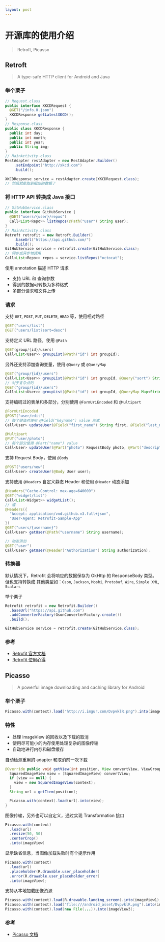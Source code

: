 ```yaml
---
layout: post
---
```


# 开源库的使用介绍
>Retroft, Picasso

## Retroft
>A type-safe HTTP client for Android and Java

### 举个栗子
```java
// Request.class
public interface XKCDRequest {
  @GET("/info.0.json")
  XKCDResponse getLatestXKCD();
}
// Response.class
public class XKCDResponse {
  public int day;
  public int month;
  public int year;
  public String img;
}
// MainActivity.class
RestAdapter restAdapter = new RestAdapter.Builder()
    .setEndpoint("http://xkcd.com")
    .build();
    
XKCDResponse service = restAdapter.create(XKCDRequest.class);
// 然后就能取到相应的数据了
```

### 将 HTTP API 转换成 Java 接口
```java
// GitHubService.class
public interface GitHubService {
  @GET("users/{user}/repos")
  Call<List<Repo>> listRepos(@Path("user") String user);
}
// MainActivity.class
Retroft retrofit = new Retroft.Builder()
    .baseUrl("https://api.github.com/")
    .build();
GitHubService service = retrofit.create(GitHubService.class);
// 同步或异步地调用
Call<List<Repo>> repos = service.listRepos("octocat");
```

使用 annotation 描述 HTTP 请求

- 支持 URL 和 查询参数 
- 得到的数据可转换为多种格式
- 多部分请求和文件上传

### 请求
支持 `GET`, `POST`, `PUT`, `DELETE`, `HEAD` 等，使用相对路径

```java
@GET("users/list")
@GET("users/list?sort=desc")
```

支持定义 URL 路径，使用 `@Path`

```java
@GET(group/{id}/users)
Call<List<User>> groupList(@Path("id") int groupId);
```

另外还支持添加查询变量，使用 `@Query` 或 `@QueryMap`

```java
@GET("group/{id}/users")
Call<List<User>> groupList(@Path("id") int groupId, @Query("sort") String sort);
// 对于复杂点的
@GET("group/{id}/users")
Call<List<User>> groupList(@Path("id") int groupId, @QueryMap Map<String, String> options);
```

支持编码过的表单和多部分，分别使用 `@FormUriEncoded` 和 `@Multipart`

```java
@FormUriEncoded
@POST("user/edit")
// 每个键值对使用 @Field("keyname") value 形式 
Call<User> updateUser(@Field("first_name") String first, @Field("last_name") String last);

@Multipart
@PUT("user/photo")
// 每个部分使用 @Part("name") value
Call<User> updateUser(@Part("photo") RequestBody photo, @Part("description") RequestBody description);
```

支持 Request Body，使用 `@Body`

```java
@POST("users/new")
Call<User> createUser(@Body User user);
```

支持使用 `@Headers` 自定义静态 Header 和使用 `@Header` 动态添加

```java
@Headers("Cache-Control: max-age=640000")
@GET("widget/list")
Call<List<Widget>> widgetList();
// 或
@Headers({
  "Accept: application/vnd.github.v3.full+json",
  "User-Agent: Retrofit-Sample-App"
})
@GET("users/{username}")
Call<User> getUser(@Path("username") String username);

// 动态添加
@GET("user")
Call<User> getUser(@Header("Authorization") String authorization);
```

### 转换器
默认情况下，Retrofit 会将响应的数据保存为 OkHttp 的 ResponseBody 类型。但也支持转换成
其他类型如：`Gson`, `Jackson`, `Moshi`, `Protobuf`, `Wire`, `Simple XML`, `Scalars`

举个栗子

```java
Retrofit retrofit = new Retrofit.Builder()
  .baseUrl("https://api.github.com")
  .addConverterFactory(GsonConverterFactory.create())
  .build();

GitHubService service = retrofit.create(GitHubService.class);
```

### 参考
- [Retrofit 官方文档](http://square.github.io/retrofit/)
- [Retrofit 使用心得](https://bng86.gitbooks.io/android-third-party-/content/retrofit.html)

## Picasso
>A powerful image downloading and caching library for Android

### 举个栗子
```java
Picasso.with(context).load("http://i.imgur.com/DvpvklR.png").into(imageView);
```

### 特性
- 处理 ImageView 的回收以及下载的取消
- 使用尽可能小的内存使用处理复杂的图像传输
- 自动地进行内存和磁盘缓存

自动检测重用的 adapter 和取消前一次下载

```java
@Override public void getView(int position, View convertView, ViewGroup parent) {
  SquaredImageView view = (SquaredImageView) convertView;
  if (view == null) {
    view = new SquaredImageView(context);
  }
  String url = getItem(position);

  Picasso.with(context).load(url).into(view);
}
```

图像传输，另外也可以自定义，通过实现 Transformation 接口

```java
Picasso.with(context)
  .load(url)
  .resize(50, 50)
  .centerCrop()
  .into(imageView)
```

显示缺省信息，当图像加载失败时有个提示作用

```java
Picasso.with(context)
  .load(url)
  .placeholder(R.drawable.user_placeholder)
  .error(R.drawable.user_placeholder_error)
  .into(imageView);
```

支持从本地加载图像资源

```java
Picasso.with(context).load(R.drawable.landing_screen).into(imageView1);
Picasso.with(context).load("file:///android_asset/DvpvklR.png").into(imageView2);
Picasso.with(context).load(new File(...)).into(imageView3);
```

### 参考
- [Picasso 文档](http://square.github.io/picasso/)